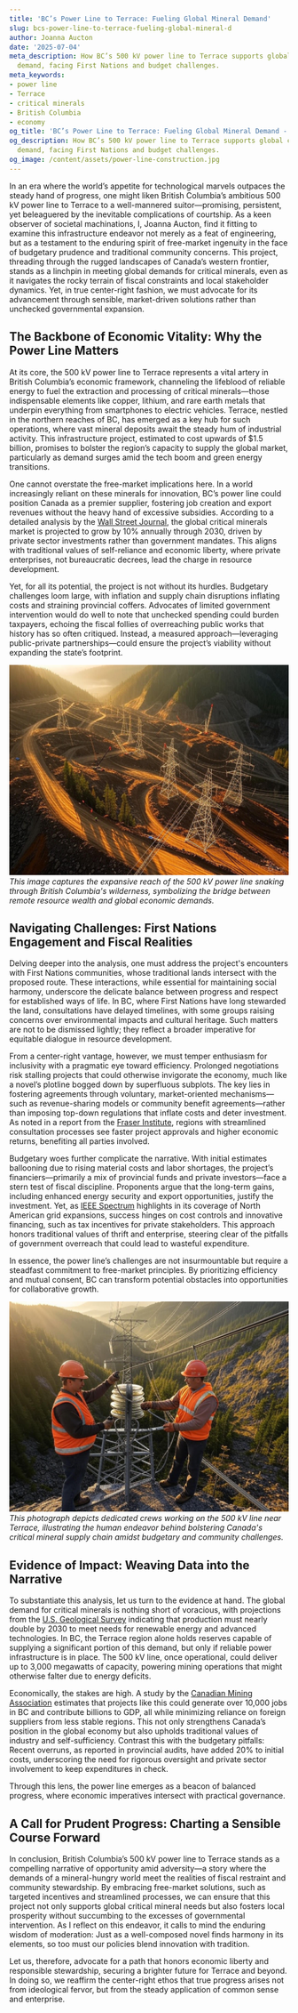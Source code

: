 ```yaml
---
title: 'BC’s Power Line to Terrace: Fueling Global Mineral Demand'
slug: bcs-power-line-to-terrace-fueling-global-mineral-d
author: Joanna Aucton
date: '2025-07-04'
meta_description: How BC’s 500 kV power line to Terrace supports global critical mineral
  demand, facing First Nations and budget challenges.
meta_keywords:
- power line
- Terrace
- critical minerals
- British Columbia
- economy
og_title: 'BC’s Power Line to Terrace: Fueling Global Mineral Demand - Spot News 24'
og_description: How BC’s 500 kV power line to Terrace supports global critical mineral
  demand, facing First Nations and budget challenges.
og_image: /content/assets/power-line-construction.jpg
---
```


In an era where the world’s appetite for technological marvels outpaces the steady hand of progress, one might liken British Columbia’s ambitious 500 kV power line to Terrace to a well-mannered suitor—promising, persistent, yet beleaguered by the inevitable complications of courtship. As a keen observer of societal machinations, I, Joanna Aucton, find it fitting to examine this infrastructure endeavor not merely as a feat of engineering, but as a testament to the enduring spirit of free-market ingenuity in the face of budgetary prudence and traditional community concerns. This project, threading through the rugged landscapes of Canada’s western frontier, stands as a linchpin in meeting global demands for critical minerals, even as it navigates the rocky terrain of fiscal constraints and local stakeholder dynamics. Yet, in true center-right fashion, we must advocate for its advancement through sensible, market-driven solutions rather than unchecked governmental expansion.

## The Backbone of Economic Vitality: Why the Power Line Matters

At its core, the 500 kV power line to Terrace represents a vital artery in British Columbia’s economic framework, channeling the lifeblood of reliable energy to fuel the extraction and processing of critical minerals—those indispensable elements like copper, lithium, and rare earth metals that underpin everything from smartphones to electric vehicles. Terrace, nestled in the northern reaches of BC, has emerged as a key hub for such operations, where vast mineral deposits await the steady hum of industrial activity. This infrastructure project, estimated to cost upwards of $1.5 billion, promises to bolster the region’s capacity to supply the global market, particularly as demand surges amid the tech boom and green energy transitions.

One cannot overstate the free-market implications here. In a world increasingly reliant on these minerals for innovation, BC’s power line could position Canada as a premier supplier, fostering job creation and export revenues without the heavy hand of excessive subsidies. According to a detailed analysis by the [Wall Street Journal](https://www.wsj.com/articles/canadas-critical-minerals-boom-2023), the global critical minerals market is projected to grow by 10% annually through 2030, driven by private sector investments rather than government mandates. This aligns with traditional values of self-reliance and economic liberty, where private enterprises, not bureaucratic decrees, lead the charge in resource development.

Yet, for all its potential, the project is not without its hurdles. Budgetary challenges loom large, with inflation and supply chain disruptions inflating costs and straining provincial coffers. Advocates of limited government intervention would do well to note that unchecked spending could burden taxpayers, echoing the fiscal follies of overreaching public works that history has so often critiqued. Instead, a measured approach—leveraging public-private partnerships—could ensure the project’s viability without expanding the state’s footprint.

![Aerial view of BC power line construction](/content/assets/bc-power-line-aerial-view.jpg)  
*This image captures the expansive reach of the 500 kV power line snaking through British Columbia's wilderness, symbolizing the bridge between remote resource wealth and global economic demands.*

## Navigating Challenges: First Nations Engagement and Fiscal Realities

Delving deeper into the analysis, one must address the project's encounters with First Nations communities, whose traditional lands intersect with the proposed route. These interactions, while essential for maintaining social harmony, underscore the delicate balance between progress and respect for established ways of life. In BC, where First Nations have long stewarded the land, consultations have delayed timelines, with some groups raising concerns over environmental impacts and cultural heritage. Such matters are not to be dismissed lightly; they reflect a broader imperative for equitable dialogue in resource development.

From a center-right vantage, however, we must temper enthusiasm for inclusivity with a pragmatic eye toward efficiency. Prolonged negotiations risk stalling projects that could otherwise invigorate the economy, much like a novel’s plotline bogged down by superfluous subplots. The key lies in fostering agreements through voluntary, market-oriented mechanisms—such as revenue-sharing models or community benefit agreements—rather than imposing top-down regulations that inflate costs and deter investment. As noted in a report from the [Fraser Institute](https://www.fraserinstitute.org/studies/first-nations-resource-development-in-canada), regions with streamlined consultation processes see faster project approvals and higher economic returns, benefiting all parties involved.

Budgetary woes further complicate the narrative. With initial estimates ballooning due to rising material costs and labor shortages, the project’s financiers—primarily a mix of provincial funds and private investors—face a stern test of fiscal discipline. Proponents argue that the long-term gains, including enhanced energy security and export opportunities, justify the investment. Yet, as [IEEE Spectrum](https://spectrum.ieee.org/british-columbia-power-infrastructure-2024) highlights in its coverage of North American grid expansions, success hinges on cost controls and innovative financing, such as tax incentives for private stakeholders. This approach honors traditional values of thrift and enterprise, steering clear of the pitfalls of government overreach that could lead to wasteful expenditure.

In essence, the power line’s challenges are not insurmountable but require a steadfast commitment to free-market principles. By prioritizing efficiency and mutual consent, BC can transform potential obstacles into opportunities for collaborative growth.

![Workers maintaining power line infrastructure](/content/assets/bc-power-line-workers.jpg)  
*This photograph depicts dedicated crews working on the 500 kV line near Terrace, illustrating the human endeavor behind bolstering Canada's critical mineral supply chain amidst budgetary and community challenges.*

## Evidence of Impact: Weaving Data into the Narrative

To substantiate this analysis, let us turn to the evidence at hand. The global demand for critical minerals is nothing short of voracious, with projections from the [U.S. Geological Survey](https://www.usgs.gov/programs/mineral-resources-program/science/critical-minerals) indicating that production must nearly double by 2030 to meet needs for renewable energy and advanced technologies. In BC, the Terrace region alone holds reserves capable of supplying a significant portion of this demand, but only if reliable power infrastructure is in place. The 500 kV line, once operational, could deliver up to 3,000 megawatts of capacity, powering mining operations that might otherwise falter due to energy deficits.

Economically, the stakes are high. A study by the [Canadian Mining Association](https://mining.ca/resources/reports/critical-minerals-report-2023) estimates that projects like this could generate over 10,000 jobs in BC and contribute billions to GDP, all while minimizing reliance on foreign suppliers from less stable regions. This not only strengthens Canada’s position in the global economy but also upholds traditional values of industry and self-sufficiency. Contrast this with the budgetary pitfalls: Recent overruns, as reported in provincial audits, have added 20% to initial costs, underscoring the need for rigorous oversight and private sector involvement to keep expenditures in check.

Through this lens, the power line emerges as a beacon of balanced progress, where economic imperatives intersect with practical governance.

## A Call for Prudent Progress: Charting a Sensible Course Forward

In conclusion, British Columbia’s 500 kV power line to Terrace stands as a compelling narrative of opportunity amid adversity—a story where the demands of a mineral-hungry world meet the realities of fiscal restraint and community stewardship. By embracing free-market solutions, such as targeted incentives and streamlined processes, we can ensure that this project not only supports global critical mineral needs but also fosters local prosperity without succumbing to the excesses of governmental intervention. As I reflect on this endeavor, it calls to mind the enduring wisdom of moderation: Just as a well-composed novel finds harmony in its elements, so too must our policies blend innovation with tradition.

Let us, therefore, advocate for a path that honors economic liberty and responsible stewardship, securing a brighter future for Terrace and beyond. In doing so, we reaffirm the center-right ethos that true progress arises not from ideological fervor, but from the steady application of common sense and enterprise.